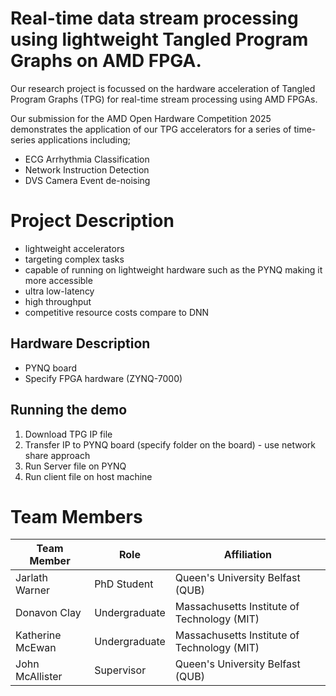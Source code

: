 # Real-time data stream processing using lightweight Tangled Program Graphs on AMD FPGA.
Our research project is focussed on the hardware acceleration of Tangled Program Graphs (TPG) for real-time stream 
processing using AMD FPGAs.

Our submission for the AMD Open Hardware Competition 2025 demonstrates the application of our TPG accelerators for a 
series of time-series applications including;
- ECG Arrhythmia Classification
- Network Instruction Detection
- DVS Camera Event de-noising

# Project Description
- lightweight accelerators
- targeting complex tasks
- capable of running on lightweight hardware such as the PYNQ making it more accessible
- ultra low-latency
- high throughput
- competitive resource costs compare to DNN

## Hardware Description
- PYNQ board
- Specify FPGA hardware (ZYNQ-7000)

## Running the demo
1. Download TPG IP file
2. Transfer IP to PYNQ board (specify folder on the board) - use network share approach
3. Run Server file on PYNQ
4. Run client file on host machine

# Team Members
| **Team Member**    | **Role**      | **Affiliation**                             |
|--------------------|---------------|---------------------------------------------|
| Jarlath Warner     | PhD Student   | Queen's University Belfast (QUB)            |
| Donavon Clay       | Undergraduate | Massachusetts Institute of Technology (MIT) |
| Katherine McEwan   | Undergraduate | Massachusetts Institute of Technology (MIT) |
| John McAllister    | Supervisor    | Queen's University Belfast (QUB)            |
